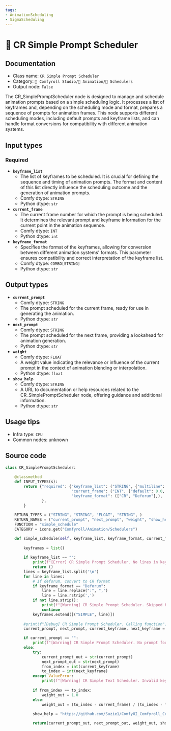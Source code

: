 ```yaml
---
tags:
- AnimationScheduling
- SigmaScheduling
---
```


# 📑 CR Simple Prompt Scheduler
## Documentation
- Class name: `CR Simple Prompt Scheduler`
- Category: `🧩 Comfyroll Studio/🎥 Animation/📑 Schedulers`
- Output node: `False`

The CR_SimplePromptScheduler node is designed to manage and schedule animation prompts based on a simple scheduling logic. It processes a list of keyframes and, depending on the scheduling mode and format, prepares a sequence of prompts for animation frames. This node supports different scheduling modes, including default prompts and keyframe lists, and can handle format conversions for compatibility with different animation systems.
## Input types
### Required
- **`keyframe_list`**
    - The list of keyframes to be scheduled. It is crucial for defining the sequence and timing of animation prompts. The format and content of this list directly influence the scheduling outcome and the generation of animation prompts.
    - Comfy dtype: `STRING`
    - Python dtype: `str`
- **`current_frame`**
    - The current frame number for which the prompt is being scheduled. It determines the relevant prompt and keyframe information for the current point in the animation sequence.
    - Comfy dtype: `INT`
    - Python dtype: `int`
- **`keyframe_format`**
    - Specifies the format of the keyframes, allowing for conversion between different animation systems' formats. This parameter ensures compatibility and correct interpretation of the keyframe list.
    - Comfy dtype: `COMBO[STRING]`
    - Python dtype: `str`
## Output types
- **`current_prompt`**
    - Comfy dtype: `STRING`
    - The prompt scheduled for the current frame, ready for use in generating the animation.
    - Python dtype: `str`
- **`next_prompt`**
    - Comfy dtype: `STRING`
    - The prompt scheduled for the next frame, providing a lookahead for animation generation.
    - Python dtype: `str`
- **`weight`**
    - Comfy dtype: `FLOAT`
    - A weight value indicating the relevance or influence of the current prompt in the context of animation blending or interpolation.
    - Python dtype: `float`
- **`show_help`**
    - Comfy dtype: `STRING`
    - A URL to documentation or help resources related to the CR_SimplePromptScheduler node, offering guidance and additional information.
    - Python dtype: `str`
## Usage tips
- Infra type: `CPU`
- Common nodes: unknown


## Source code
```python
class CR_SimplePromptScheduler:
        
    @classmethod
    def INPUT_TYPES(s):
        return {"required": {"keyframe_list": ("STRING", {"multiline": True, "default": "frame_number, text"}),  
                             "current_frame": ("INT", {"default": 0.0, "min": 0.0, "max": 9999.0, "step": 1.0,}),
                             "keyframe_format": (["CR", "Deforum"],),
                },
        }
    
    RETURN_TYPES = ("STRING", "STRING", "FLOAT", "STRING", )
    RETURN_NAMES = ("current_prompt", "next_prompt", "weight", "show_help", )
    FUNCTION = "simple_schedule"
    CATEGORY = icons.get("Comfyroll/Animation/Schedulers")

    def simple_schedule(self, keyframe_list, keyframe_format, current_frame):
        
        keyframes = list()
        
        if keyframe_list == "":
            print(f"[Error] CR Simple Prompt Scheduler. No lines in keyframe list") 
            return ()   
        lines = keyframe_list.split('\n')
        for line in lines:
            # If deforum, convert to CR format
            if keyframe_format == "Deforum":
                line = line.replace(":", ",")
                line = line.rstrip(',')
            if not line.strip():
                print(f"[Warning] CR Simple Prompt Scheduler. Skipped blank line at line {i}")
                continue                  
            keyframes.extend([("SIMPLE", line)])        
              
        #print(f"[Debug] CR Simple Prompt Scheduler. Calling function") 
        current_prompt, next_prompt, current_keyframe, next_keyframe = prompt_scheduler(keyframes, "SIMPLE", current_frame)

        if current_prompt == "":
            print(f"[Warning] CR Simple Prompt Scheduler. No prompt found for frame. Simple schedules must start at frame 0.")
        else:        
            try:
                current_prompt_out = str(current_prompt)
                next_prompt_out = str(next_prompt)
                from_index = int(current_keyframe)
                to_index = int(next_keyframe)
            except ValueError:
                print(f"[Warning] CR Simple Text Scheduler. Invalid keyframe at frame {current_frame}")
            
            if from_index == to_index:
                weight_out = 1.0
            else:
                weight_out = (to_index - current_frame) / (to_index - from_index)
            
            show_help = "https://github.com/Suzie1/ComfyUI_Comfyroll_CustomNodes/wiki/Scheduler-Nodes#cr-simple-prompt-scheduler"

            return(current_prompt_out, next_prompt_out, weight_out, show_help, )

```
